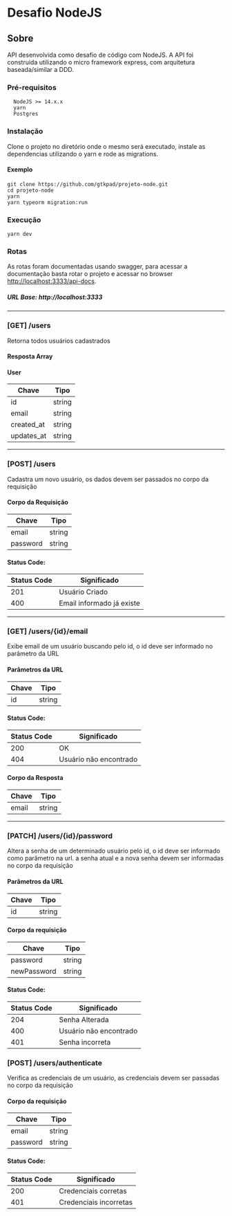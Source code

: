# Desafio NodeJS

## Sobre
API desenvolvida como desafio de código com NodeJS. A API foi construida utilizando o micro framework express, com arquitetura baseada/similar a DDD.

### Pré-requisitos

```
  NodeJS >= 14.x.x
  yarn
  Postgres
```
### Instalação

Clone o projeto no diretório onde o mesmo será executado, instale as dependencias utilizando o yarn e rode as migrations.

#### Exemplo
```
git clone https://github.com/gtkpad/projeto-node.git
cd projeto-node
yarn
yarn typeorm migration:run
```

### Execução

```
yarn dev
```

### Rotas

As rotas foram documentadas usando swagger, para acessar a documentação basta rotar o projeto e acessar no browser <http://localhost:3333/api-docs>.
##### URL Base: http://localhost:3333

---

### [GET] /users
 Retorna todos usuários cadastrados
####  Resposta Array<User>

#### User

| Chave       | Tipo    |
| ----------  |-------- |
| id          | string  |
| email       | string  |
| created_at  | string  |
| updates_at  | string  |
---
### [POST] /users
 Cadastra um novo usuário, os dados devem ser passados no corpo da requisição

#### Corpo da Requisição
| Chave       | Tipo    |
| ----------  |-------- |
| email       | string  |
| password    | string  |

#### Status Code:

| Status Code       | Significado         |
| ----------------- | ------------------- |
| 201         | Usuário Criado            |
| 400         | Email informado já existe |


---

### [GET] /users/{id}/email
 Exibe email de um usuário buscando pelo id, o id deve ser informado no parâmetro da URL

#### Parâmetros da URL
| Chave       | Tipo    |
| ----------  |-------- |
| id          | string  |

#### Status Code:

| Status Code       | Significado      |
| ----------------- | ---------------- |
| 200         | OK                     |
| 404         | Usuário não encontrado |

#### Corpo da Resposta
| Chave       | Tipo    |
| ----------  |-------- |
| email       | string  |
---
### [PATCH] /users/{id}/password
 Altera a senha de um determinado usuário pelo id, o id deve ser informado como parâmetro na url. a senha atual e a nova senha devem ser informadas no corpo da requisição


#### Parâmetros da URL
| Chave       | Tipo    |
| ----------  |-------- |
| id          | string  |

#### Corpo da requisição
| Chave       | Tipo    |
| ----------  |-------- |
| password    | string  |
| newPassword | string  |

#### Status Code:

| Status Code       | Significado  |
| ----------------- | ------------ |
| 204    | Senha Alterada          |
| 400    | Usuário não encontrado  |
| 401    | Senha incorreta         |

### [POST] /users/authenticate
 Verifica as credenciais de um usuário, as credenciais devem ser passadas no corpo da requisição

#### Corpo da requisição
| Chave       | Tipo    |
| ----------  |-------- |
| email       | string  |
| password    | string  |

#### Status Code:

| Status Code       | Significado  |
| ----------------- | ------------ |
| 200    | Credenciais corretas    |
| 401    | Credenciais incorretas  |
